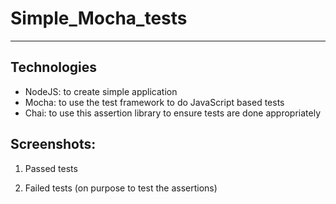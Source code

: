 Simple_Mocha_tests
===

---

Technologies
---
- NodeJS: to create simple application
- Mocha: to use the test framework to do JavaScript based tests
- Chai: to use this assertion library to ensure tests are done appropriately

Screenshots:
---
1. Passed tests


2. Failed tests (on purpose to test the assertions)
